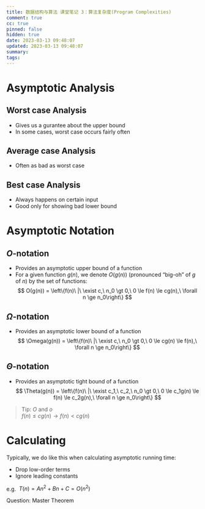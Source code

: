 ```yaml
---
title: 数据结构与算法 课堂笔记 3：算法复杂度(Program Complexities)
comment: true
cc: true
pinned: false
hidden: true
date: 2023-03-13 09:48:07
updated: 2023-03-13 09:48:07
summary:
tags:
---
```


# Asymptotic Analysis
## Worst case Analysis
* Gives us a gurantee about the upper bound
* In some cases, worst case occurs fairly often
## Average case Analysis
* Often as bad as worst case
## Best case Analysis
* Always happens on certain input
* Good only for showing bad lower bound

# Asymptotic Notation
## $O$-notation
* Provides an asymptotic upper bound of a function
* For a given function $g(n)$, we denote $Ο(g(n))$ (pronounced “big-oh” of $g$ of $n$) by the set of functions:
$$
Ο(g(n)) = \left\{f(n)\ |\ \exist c,\ n_0 \gt 0,\ 0 \le f(n) \le cg(n),\ \forall n \ge n_0\right\}
$$
## $\Omega$-notation
* Provides an asymptotic lower bound of a function
$$
\Omega(g(n)) = \left\{f(n)\ |\ \exist c,\ n_0 \gt 0,\ 0 \le cg(n) \le f(n),\ \forall n \ge n_0\right\}
$$
## $\Theta$-notation
* Provides an asymptotic tight bound of a function
$$
\Theta(g(n)) = \left\{f(n)\ |\ \exist c_1,\ c_2,\ n_0 \gt 0,\ 0 \le c_1g(n) \le f(n) \le c_2g(n),\ \forall n \ge n_0\right\}
$$

> Tip: $O$ and $o$ \
> $f(n) \le cg(n) \rightarrow f(n) \lt cg(n)$

# Calculating
Typically, we do like this when calculating asymptotic running time:
* Drop low-order terms
* Ignore leading constants

e.g.&nbsp;&nbsp;$T(n) = An^2 + Bn + C = O(n^2)$

Question: Master Theorem
